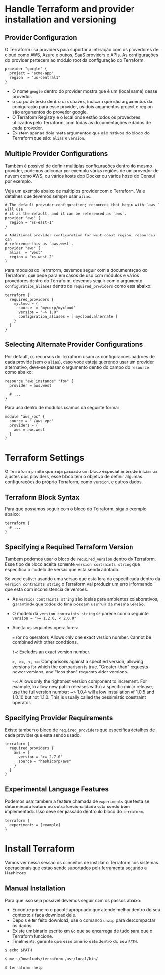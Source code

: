# Handle Terraform and provider installation and versioning

##  Provider Configuration
O Terraform usa providers para suportar a interação com os provedores de cloud como AWS, Azure e outros, SaaS providers e APIs. As configurações do provider pertecem ao módulo root da configuração do Terraform.

```hcl
provider "google" {
  project = "acme-app"
  region  = "us-central1"
}
```

- O nome `google` dentro do provider mostra que é um (local name) desse provedor.
- o corpo de texto dentro das chaves, indicam que são argumentos da coniguração para esse provider, os dois argumentos project e region são argumentos do provedor google.
- O Terraform Registry é o local onde estão todos os provedores utilizados pelo Terraform, com todas as documentações e dados de cada provedor.
- Existem apenas dois meta argumentos que são nativos do bloco do Terraform que são: `alias` e `version`.

## Multiple Provider Configurations
Também é possível de definir multiplas configurações dentro do mesmo provider, podemos adiconar por exemplo várias regiões de um provedor de nuvem como AWS, ou vários hosts dop Docker ou vários hosts do Consul por exemplo.

Veja um exemplo abaixo de múltiplos provider com o Terraform. Vale detalhes que  devemos sempre usar `alias`.

```hcl
# The default provider configuration; resources that begin with `aws_` will use
# it as the default, and it can be referenced as `aws`.
provider "aws" {
  region = "us-east-1"
}

# Additional provider configuration for west coast region; resources can
# reference this as `aws.west`.
provider "aws" {
  alias  = "west"
  region = "us-west-2"
}
```

Para modulos do Terraform, devemos seguir com a documentação do Terraform, que pede para em casos de uso com módulos e vários provedores dentro do Terraform, devemos seguir com o argumento `configuration_aliases` dentro de `required_providers` como esta abaixo:

```hcl
terraform {
  required_providers {
    mycloud = {
      source  = "mycorp/mycloud"
      version = "~> 1.0"
      configuration_aliases = [ mycloud.alternate ]
    }
  }
}
```
## Selecting Alternate Provider Configurations
Por default, os recursos do Terraform usam as configuracoes padroes de cada provide (sem o `alias`), caso voce esteja querendo usar um provider alternativo, deve-se passar o argumento dentro do campo do `resource` como abaixo:

```hcl
resource "aws_instance" "foo" {
  provider = aws.west

  # ...
}
```

Para uso dentro de modulos usamos da seguinte forma:

```hcl
module "aws_vpc" {
  source = "./aws_vpc"
  providers = {
    aws = aws.west
  }
}
```

# Terraform Settings
O Terraform prmite que seja passado um bloco especial antes de iniciar os ajustes dos providers, esse bloco tem o objetivo de definir algumas configurações do próprio Terraform, como `version`, e outros dados.

## Terraform Block Syntax
Para que possamos seguir com o bloco do Terraform, siga o exemplo abaixo:

```hcl
terraform {
  # ...
}
```

## Specifying a Required Terraform Version
Tambem podemos usar o bloco de `required_version` dentro do Terraform. Esse tipo de bloco aceita somente `version contraints string` que especifica o modelo de versao que esta sendo adotado.

Se voce estiver usando uma versao que esta fora da especificada dentro da `version contraints string` o Terraform vai produzir um erro informando que esta com inconsistencia de versoes.

- As `version contraints string` são ideias para ambientes colaborativos, garantindo que todos do time possam usufruir da mesma versão.
- O modelo da `version contraints string` se parece com o seguinte `version = ">= 1.2.0, < 2.0.0"`
- Aceita os seguintes operadores:
  
    `=` (or no operator): Allows only one exact version number. Cannot be combined with other conditions.

    `!=`: Excludes an exact version number.

    `>, >=, <, <=`: Comparisons against a specified version, allowing versions for which the comparison is true. "Greater-than" requests newer versions, and "less-than" requests older versions.

    `~>`: Allows only the rightmost version component to increment. For example, to allow new patch releases within a specific minor release, use the full version number: ~> 1.0.4 will allow installation of 1.0.5 and 1.0.10 but not 1.1.0. This is usually called the pessimistic constraint operator.

## Specifying Provider Requirements
Existe tambem o bloco de `required_providers` que especifica detalhes de cada provider que esta sendo usado.

```hcl
terraform {
  required_providers {
    aws = {
      version = ">= 2.7.0"
      source = "hashicorp/aws"
    }
  }
}
```

## Experimental Language Features
Podemos usar tambem a feature chamada de `experiments` que testa se determinada feature ou outra funcionalidade esta sendo bem implementada. Isso deve ser passado dentro do bloco do `terraform`.

```hcl
terraform {
  experiments = [example]
}
```

# Install Terraform
Vamos ver nessa sessao os conceitos de instalar o Terraform nos sistemas operacionais que estao sendo suportados pela ferramenta segundo a Hashicorp.

## Manual Installation
Para que isso seja possivel devemos seguir com os passos abaixo:

- Encontre primeiro o pacote apropriado que atende melhor dentro do seu contexto e faca download dele.
- Depois e ter feito download, use o comando `unzip` para descompactar os dados.
- Existe um binario escrito em `Go` que se encarrega de tudo para que o Terraform funcione.
- Finalmente, garanta que esse binario esta dentro do seu `PATH`.

`$ echo $PATH`

`$ mv ~/Downloads/terraform /usr/local/bin/`

`$ terraform -help`